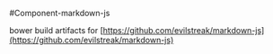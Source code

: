 #Component-markdown-js

bower build artifacts for [https://github.com/evilstreak/markdown-js](https://github.com/evilstreak/markdown-js)